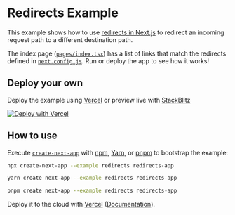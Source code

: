 # Redirects Example

This example shows how to use [redirects in Next.js](https://nextjs.org/docs/api-reference/next.config.js/redirects) to redirect an incoming request path to a different destination path.

The index page ([`pages/index.tsx`](pages/index.tsx)) has a list of links that match the redirects defined in [`next.config.js`](next.config.js). Run or deploy the app to see how it works!

## Deploy your own

Deploy the example using [Vercel](https://vercel.com?utm_source=github&utm_medium=readme&utm_campaign=next-example) or preview live with [StackBlitz](https://stackblitz.com/github/vercel/next.js/tree/canary/examples/redirects)

[![Deploy with Vercel](https://vercel.com/button)](https://vercel.com/new/git/external?repository-url=https://github.com/vercel/next.js/tree/canary/examples/redirects&project-name=redirects&repository-name=redirects)

## How to use

Execute [`create-next-app`](https://github.com/vercel/next.js/tree/canary/packages/create-next-app) with [npm](https://docs.npmjs.com/cli/init), [Yarn](https://yarnpkg.com/lang/en/docs/cli/create/), or [pnpm](https://pnpm.io) to bootstrap the example:

```bash
npx create-next-app --example redirects redirects-app
```

```bash
yarn create next-app --example redirects redirects-app
```

```bash
pnpm create next-app --example redirects redirects-app
```

Deploy it to the cloud with [Vercel](https://vercel.com/new?utm_source=github&utm_medium=readme&utm_campaign=next-example) ([Documentation](https://nextjs.org/docs/deployment)).
